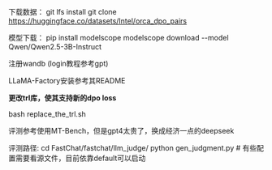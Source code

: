 下载数据：
git lfs install
git clone https://huggingface.co/datasets/Intel/orca_dpo_pairs

模型下载：
pip install modelscope
modelscope 
download --model Qwen/Qwen2.5-3B-Instruct

注册wandb (login教程参考gpt)

LLaMA-Factory安装参考其README

**更改trl库，使其支持新的dpo loss**

bash replace_the_trl.sh

评测参考使用MT-Bench，但是gpt4太贵了，换成经济一点的deepseek

评测路径: 
cd FastChat/fastchat/llm_judge/
python gen_judgment.py # 有些配置需要看源文件，目前依靠default可以启动


